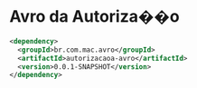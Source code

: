 # Avro da Autoriza��o

```xml
<dependency>
  <groupId>br.com.mac.avro</groupId>
  <artifactId>autorizacaoa-avro</artifactId>
  <version>0.0.1-SNAPSHOT</version>
</dependency>
```